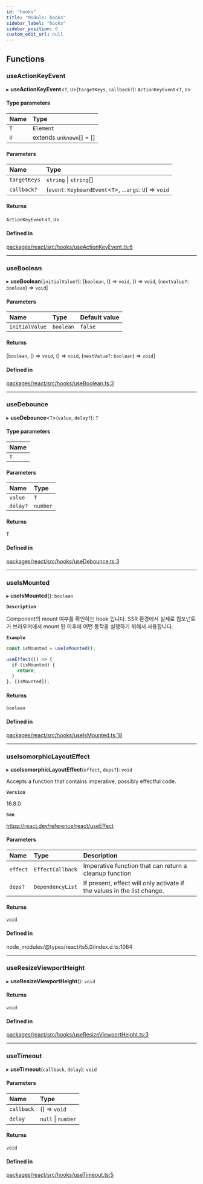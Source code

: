```yaml
---
id: "hooks"
title: "Module: hooks"
sidebar_label: "hooks"
sidebar_position: 0
custom_edit_url: null
---
```


## Functions

### useActionKeyEvent

▸ **useActionKeyEvent**<`T`, `U`\>(`targetKeys`, `callback?`): `ActionKeyEvent`<`T`, `U`\>

#### Type parameters

| Name | Type |
| :------ | :------ |
| `T` | `Element` |
| `U` | extends `unknown`[] = [] |

#### Parameters

| Name | Type |
| :------ | :------ |
| `targetKeys` | `string` \| `string`[] |
| `callback?` | (`event`: `KeyboardEvent`<`T`\>, ...`args`: `U`) => `void` |

#### Returns

`ActionKeyEvent`<`T`, `U`\>

#### Defined in

[packages/react/src/hooks/useActionKeyEvent.ts:6](https://github.com/mbti-nf-team/frontend-libraries/blob/c4262dc/packages/react/src/hooks/useActionKeyEvent.ts#L6)

___

### useBoolean

▸ **useBoolean**(`initialValue?`): [`boolean`, () => `void`, () => `void`, (`nextValue?`: `boolean`) => `void`]

#### Parameters

| Name | Type | Default value |
| :------ | :------ | :------ |
| `initialValue` | `boolean` | `false` |

#### Returns

[`boolean`, () => `void`, () => `void`, (`nextValue?`: `boolean`) => `void`]

#### Defined in

[packages/react/src/hooks/useBoolean.ts:3](https://github.com/mbti-nf-team/frontend-libraries/blob/c4262dc/packages/react/src/hooks/useBoolean.ts#L3)

___

### useDebounce

▸ **useDebounce**<`T`\>(`value`, `delay?`): `T`

#### Type parameters

| Name |
| :------ |
| `T` |

#### Parameters

| Name | Type |
| :------ | :------ |
| `value` | `T` |
| `delay?` | `number` |

#### Returns

`T`

#### Defined in

[packages/react/src/hooks/useDebounce.ts:3](https://github.com/mbti-nf-team/frontend-libraries/blob/c4262dc/packages/react/src/hooks/useDebounce.ts#L3)

___

### useIsMounted

▸ **useIsMounted**(): `boolean`

**`Description`**

Component의 mount 여부를 확인하는 hook 입니다.
SSR 환경에서 실제로 컴포넌트가 브라우저에서 mount 된 이후에 어떤 동작을 실행하기 위해서 사용합니다.

**`Example`**

```ts
const isMounted = useIsMounted();

useEffect(() => {
  if (isMounted) {
    return;
  }
}, [isMounted]);

```

#### Returns

`boolean`

#### Defined in

[packages/react/src/hooks/useIsMounted.ts:18](https://github.com/mbti-nf-team/frontend-libraries/blob/c4262dc/packages/react/src/hooks/useIsMounted.ts#L18)

___

### useIsomorphicLayoutEffect

▸ **useIsomorphicLayoutEffect**(`effect`, `deps?`): `void`

Accepts a function that contains imperative, possibly effectful code.

**`Version`**

16.8.0

**`See`**

https://react.dev/reference/react/useEffect

#### Parameters

| Name | Type | Description |
| :------ | :------ | :------ |
| `effect` | `EffectCallback` | Imperative function that can return a cleanup function |
| `deps?` | `DependencyList` | If present, effect will only activate if the values in the list change. |

#### Returns

`void`

#### Defined in

node_modules/@types/react/ts5.0/index.d.ts:1064

___

### useResizeViewportHeight

▸ **useResizeViewportHeight**(): `void`

#### Returns

`void`

#### Defined in

[packages/react/src/hooks/useResizeViewportHeight.ts:3](https://github.com/mbti-nf-team/frontend-libraries/blob/c4262dc/packages/react/src/hooks/useResizeViewportHeight.ts#L3)

___

### useTimeout

▸ **useTimeout**(`callback`, `delay`): `void`

#### Parameters

| Name | Type |
| :------ | :------ |
| `callback` | () => `void` |
| `delay` | ``null`` \| `number` |

#### Returns

`void`

#### Defined in

[packages/react/src/hooks/useTimeout.ts:5](https://github.com/mbti-nf-team/frontend-libraries/blob/c4262dc/packages/react/src/hooks/useTimeout.ts#L5)
